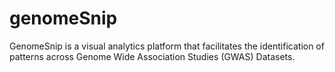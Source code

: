 genomeSnip
==========

GenomeSnip is a visual analytics platform that facilitates the identification of patterns across Genome Wide Association Studies (GWAS) Datasets. 
